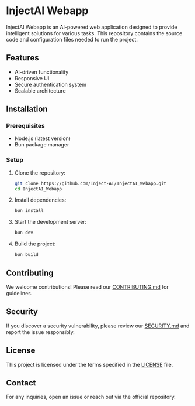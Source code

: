 # InjectAI Webapp

InjectAI Webapp is an AI-powered web application designed to provide intelligent solutions for various tasks. This repository contains the source code and configuration files needed to run the project.

## Features
- AI-driven functionality
- Responsive UI
- Secure authentication system
- Scalable architecture

## Installation

### Prerequisites
- Node.js (latest version)
- Bun package manager

### Setup
1. Clone the repository:
   ```sh
   git clone https://github.com/Inject-AI/InjectAI_Webapp.git
   cd InjectAI_Webapp
   ```

2. Install dependencies:
   ```sh
   bun install
   ```

3. Start the development server:
   ```sh
   bun dev
   ```

4. Build the project:
   ```sh
   bun build
   ```

## Contributing
We welcome contributions! Please read our [CONTRIBUTING.md](CONTRIBUTING.md) for guidelines.

## Security
If you discover a security vulnerability, please review our [SECURITY.md](SECURITY.md) and report the issue responsibly.

## License
This project is licensed under the terms specified in the [LICENSE](LICENSE) file.

## Contact
For any inquiries, open an issue or reach out via the official repository.
